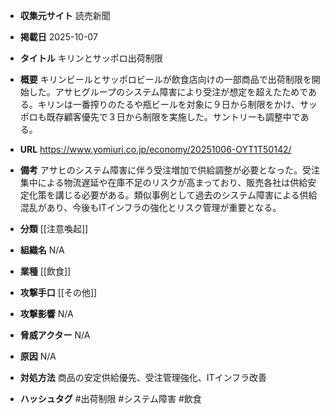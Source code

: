 - **収集元サイト**
読売新聞

- **掲載日**
2025-10-07

- **タイトル**
キリンとサッポロ出荷制限

- **概要**
キリンビールとサッポロビールが飲食店向けの一部商品で出荷制限を開始した。アサヒグループのシステム障害により受注が想定を超えたためである。キリンは一番搾りのたるや瓶ビールを対象に９日から制限をかけ、サッポロも既存顧客優先で３日から制限を実施した。サントリーも調整中である。

- **URL**
https://www.yomiuri.co.jp/economy/20251006-OYT1T50142/

- **備考**
アサヒのシステム障害に伴う受注増加で供給調整が必要となった。受注集中による物流遅延や在庫不足のリスクが高まっており、販売各社は供給安定化策を講じる必要がある。類似事例として過去のシステム障害による供給混乱があり、今後もITインフラの強化とリスク管理が重要となる。

- **分類**
[[注意喚起]]

- **組織名**
N/A

- **業種**
[[飲食]]

- **攻撃手口**
[[その他]]

- **攻撃影響**
N/A

- **脅威アクター**
N/A

- **原因**
N/A

- **対処方法**
商品の安定供給優先、受注管理強化、ITインフラ改善

- **ハッシュタグ**
#出荷制限 #システム障害 #飲食
